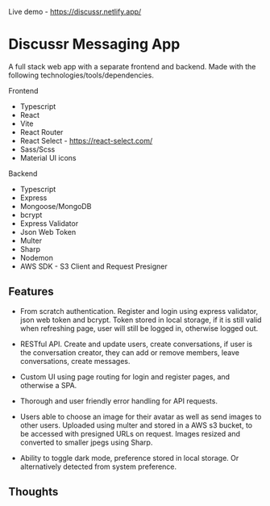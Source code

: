 Live demo - https://discussr.netlify.app/

# Discussr Messaging App

A full stack web app with a separate frontend and backend. Made with the following technologies/tools/dependencies.

Frontend
- Typescript
- React
- Vite
- React Router
- React Select - https://react-select.com/
- Sass/Scss
- Material UI icons

Backend
- Typescript
- Express
- Mongoose/MongoDB
- bcrypt
- Express Validator
- Json Web Token
- Multer
- Sharp
- Nodemon
- AWS SDK - S3 Client and Request Presigner

## Features

- From scratch authentication. Register and login using express validator, json web token and bcrypt. Token stored in local storage, if it is still valid when refreshing page, user will still be logged in, otherwise logged out.

- RESTful API. Create and update users, create conversations, if user is the conversation creator, they can add or remove members, leave conversations, create messages.

- Custom UI using page routing for login and register pages, and otherwise a SPA.

- Thorough and user friendly error handling for API requests.

- Users able to choose an image for their avatar as well as send images to other users. Uploaded using multer and stored in a AWS s3 bucket, to be accessed with presigned URLs on request. Images resized and converted to smaller jpegs using Sharp.

- Ability to toggle dark mode, preference stored in local storage. Or alternatively detected from system preference.

## Thoughts

